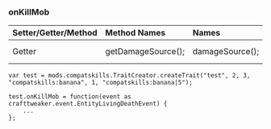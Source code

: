 ### onKillMob

| Setter/Getter/Method | Method Names       | Names           | Input/Output                                              |
|:-------------------- |:------------------ |:--------------- | --------------------------------------------------------- |
| Getter               | getDamageSource(); | damageSource(); | Returns a [IDamageSource](/Vanilla/Damage/IDamageSource/) |

    var test = mods.compatskills.TraitCreator.createTrait("test", 2, 3, "compatskills:banana", 1, "compatskills:banana|5");
    
    test.onKillMob = function(event as crafttweaker.event.EntityLivingDeathEvent) {
        ...
    };